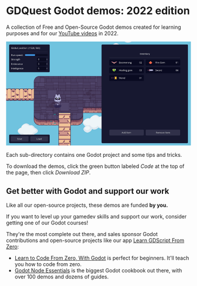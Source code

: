 # GDQuest Godot demos: 2022 edition

A collection of Free and Open-Source Godot demos created for learning purposes and for our [YouTube videos](https://www.youtube.com/c/gdquest/) in 2022.

![](demos-cover.png)

Each sub-directory contains one Godot project and some tips and tricks.

To download the demos, click the green button labeled *Code* at the top of the page, then click *Download ZIP*.

## Get better with Godot and support our work

Like all our open-source projects, these demos are funded **by you.**

If you want to level up your gamedev skills and support our work, consider getting one of our Godot courses!

They're the most complete out there, and sales sponsor Godot contributions and open-source projects like our app [Learn GDScript From Zero](https://github.com/GDQuest/learn-gdscript):

- [Learn to Code From Zero, With Godot](https://gdquest.mavenseed.com/courses/learn-to-code-from-zero-with-godot) is perfect for beginners. It'll teach you how to code from zero.
- [Godot Node Essentials](https://gdquest.mavenseed.com/courses/godot-node-essentials) is the biggest Godot cookbook out there, with over 100 demos and dozens of guides.
